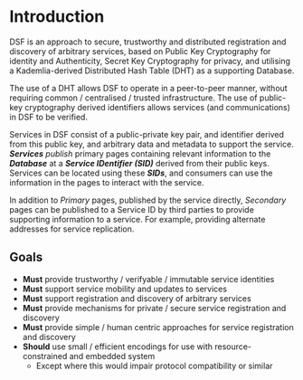 # Introduction

DSF is an approach to secure, trustworthy and distributed registration and discovery of arbitrary services, based on Public Key Cryptography for identity and Authenticity, Secret Key Cryptography for privacy, and utilising a Kademlia-derived Distributed Hash Table \(DHT\) as a supporting Database.

The use of a DHT allows DSF to operate in a peer-to-peer manner, without requiring common / centralised / trusted infrastructure. The use of public-key cryptography derived identifiers allows services \(and communications\) in DSF to be verified.

Services in DSF consist of a public-private key pair, and identifier derived from this public key, and arbitrary data and metadata to support the service. _**Services**_ _publish_ primary pages containing relevant information to the _**Database**_ at a _**Service IDentifier \(SID\)**_ derived from their public keys. Services can be located using these _**SIDs**_, and consumers can use the information in the pages to interact with the service.

In addition to _Primary_ pages, published by the service directly, _Secondary_ pages can be published to a Service ID by third parties to provide supporting information to a service. For example, providing alternate addresses for service replication.

## Goals

* **Must** provide trustworthy / verifyable / immutable service identities
* **Must** support service mobility and updates to services
* **Must** support registration and discovery of arbitrary services
* **Must** provide mechanisms for private / secure service registration and discovery
* **Must** provide simple / human centric approaches for service registration and discovery
* **Should** use small / efficient encodings for use with resource-constrained and embedded system
  * Except where this would impair protocol compatibility or similar

